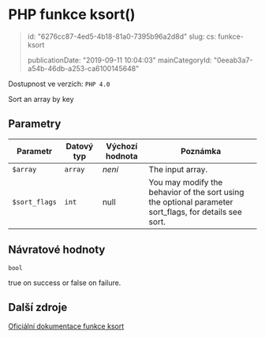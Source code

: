 PHP funkce ksort()
==================

> id: "6276cc87-4ed5-4b18-81a0-7395b96a2d8d"
> slug:
> 	cs: funkce-ksort
>
> publicationDate: "2019-09-11 10:04:03"
> mainCategoryId: "0eeab3a7-a54b-46db-a253-ca6100145648"

Dostupnost ve verzích: `PHP 4.0`

Sort an array by key


Parametry
--------------

| Parametr | Datový typ | Výchozí hodnota | Poznámka |
|-----|-----|-----|-----|
| `$array` | `array` | *není* | The input array. |
| `$sort_flags` | `int` | null | You may modify the behavior of the sort using the optional parameter sort_flags, for details see sort. |


Návratové hodnoty
----------------

`bool`

true on success or false on failure.

Další zdroje
------------

[Oficiální dokumentace funkce ksort](https://www.php.net/manual/en/function.ksort.php)
